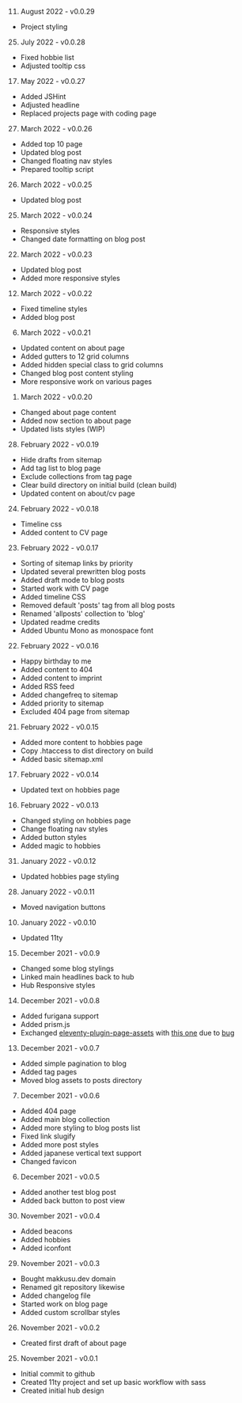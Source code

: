 11. August 2022 - v0.0.29

- Project styling

25. July 2022 - v0.0.28

- Fixed hobbie list
- Adjusted tooltip css

17. May 2022 - v0.0.27

- Added JSHint
- Adjusted headline
- Replaced projects page with coding page

27. March 2022 - v0.0.26

- Added top 10 page
- Updated blog post
- Changed floating nav styles
- Prepared tooltip script

26. March 2022 - v0.0.25

- Updated blog post

25. March 2022 - v0.0.24

- Responsive styles
- Changed date formatting on blog post

22. March 2022 - v0.0.23

- Updated blog post
- Added more responsive styles

12. March 2022 - v0.0.22

- Fixed timeline styles
- Added blog post

06. March 2022 - v0.0.21

- Updated content on about page
- Added gutters to 12 grid columns
- Added hidden special class to grid columns
- Changed blog post content styling
- More responsive work on various pages

01. March 2022 - v0.0.20

- Changed about page content
- Added now section to about page
- Updated lists styles (WIP)

28. February 2022 - v0.0.19

- Hide drafts from sitemap
- Add tag list to blog page
- Exclude collections from tag page
- Clear build directory on initial build (clean build)
- Updated content on about/cv page

24. February 2022 - v0.0.18

- Timeline css
- Added content to CV page

23. February 2022 - v0.0.17

- Sorting of sitemap links by priority
- Updated several prewritten blog posts
- Added draft mode to blog posts
- Started work with CV page
- Added timeline CSS
- Removed default 'posts' tag from all blog posts
- Renamed 'allposts' collection to 'blog'
- Updated readme credits
- Added Ubuntu Mono as monospace font

22. February 2022 - v0.0.16

- Happy birthday to me
- Added content to 404
- Added content to imprint
- Added RSS feed
- Added changefreq to sitemap
- Added priority to sitemap
- Excluded 404 page from sitemap

21. February 2022 - v0.0.15

- Added more content to hobbies page
- Copy .htaccess to dist directory on build
- Added basic sitemap.xml

17. February 2022 - v0.0.14

- Updated text on hobbies page

16. February 2022 - v0.0.13

- Changed styling on hobbies page
- Change floating nav styles
- Added button styles
- Added magic to hobbies

31. January 2022 - v0.0.12

- Updated hobbies page styling

28. January 2022 - v0.0.11

- Moved navigation buttons

10. January 2022 - v0.0.10

- Updated 11ty

15. December 2021 - v0.0.9

- Changed some blog stylings
- Linked main headlines back to hub
- Hub Responsive styles

14. December 2021 - v0.0.8

- Added furigana support
- Added prism.js
- Exchanged [eleventy-plugin-page-assets](https://www.npmjs.com/package/eleventy-plugin-page-assets) with [this one](https://github.com/maxboeck/eleventy-plugin-page-assets) due to [bug](https://github.com/victornpb/eleventy-plugin-page-assets/issues/3)

13. December 2021 - v0.0.7

- Added simple pagination to blog
- Added tag pages
- Moved blog assets to posts directory

07. December 2021 - v0.0.6

- Added 404 page
- Added main blog collection
- Added more styling to blog posts list
- Fixed link slugify
- Added more post styles
- Added japanese vertical text support
- Changed favicon

06. December 2021 - v0.0.5

- Added another test blog post
- Added back button to post view

30. November 2021 - v0.0.4

- Added beacons
- Added hobbies
- Added iconfont

29. November 2021 - v0.0.3

- Bought makkusu.dev domain
- Renamed git repository likewise
- Added changelog file
- Started work on blog page
- Added custom scrollbar styles

26. November 2021 - v0.0.2

- Created first draft of about page

25. November 2021 - v0.0.1

- Initial commit to github
- Created 11ty project and set up basic workflow with sass
- Created initial hub design